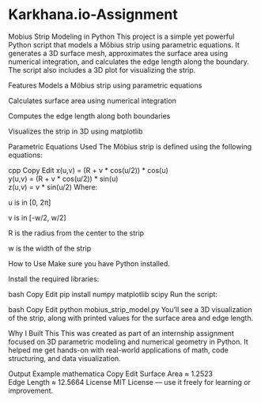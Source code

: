 # Karkhana.io-Assignment

Mobius Strip Modeling in Python
This project is a simple yet powerful Python script that models a Möbius strip using parametric equations. It generates a 3D surface mesh, approximates the surface area using numerical integration, and calculates the edge length along the boundary. The script also includes a 3D plot for visualizing the strip.

Features
Models a Möbius strip using parametric equations

Calculates surface area using numerical integration

Computes the edge length along both boundaries

Visualizes the strip in 3D using matplotlib

Parametric Equations Used
The Möbius strip is defined using the following equations:

cpp
Copy
Edit
x(u,v) = (R + v * cos(u/2)) * cos(u)  
y(u,v) = (R + v * cos(u/2)) * sin(u)  
z(u,v) = v * sin(u/2)
Where:

u is in [0, 2π]

v is in [-w/2, w/2]

R is the radius from the center to the strip

w is the width of the strip

How to Use
Make sure you have Python installed.

Install the required libraries:

bash
Copy
Edit
pip install numpy matplotlib scipy
Run the script:

bash
Copy
Edit
python mobius_strip_model.py
You’ll see a 3D visualization of the strip, along with printed values for the surface area and edge length.

Why I Built This
This was created as part of an internship assignment focused on 3D parametric modeling and numerical geometry in Python. It helped me get hands-on with real-world applications of math, code structuring, and data visualization.

Output Example
mathematica
Copy
Edit
Surface Area ≈ 1.2523  
Edge Length ≈ 12.5664
License
MIT License — use it freely for learning or improvement.